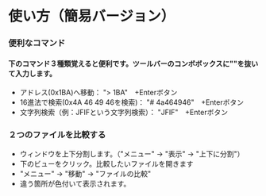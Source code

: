 # 使い方（簡易バージョン） #

### 便利なコマンド ###

#### 下のコマンド３種類覚えると便利です。ツールバーのコンボボックスに""を抜いて入力します。 ####
  * アドレス(0x1BA)へ移動： "> 1BA"　+Enterボタン
  * 16進法で検索(0x4A 46 49 46を検索)： "# 4a464946"　+Enterボタン
  * 文字列検索（例：JFIFという文字列検索）： "JFIF"　+Enterボタン

### ２つのファイルを比較する ###
  * ウィンドウを上下分割します。（"メニュー" → "表示" → "上下に分割"）
  * 下のビューをクリック。比較したいファイルを開きます
  * "メニュー" → "移動" → "ファイルの比較"
  * 違う箇所が色付いて表示されます。